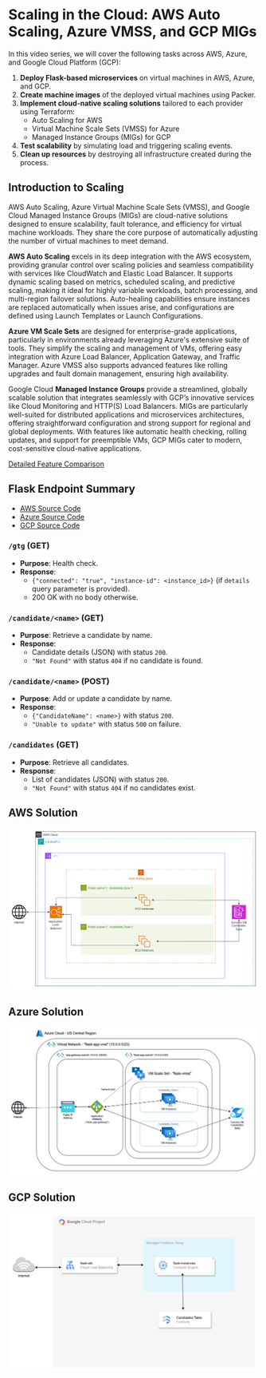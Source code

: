 # Scaling in the Cloud: AWS Auto Scaling, Azure VMSS, and GCP MIGs

In this video series, we will cover the following tasks across AWS, Azure, and Google Cloud Platform (GCP):

1. **Deploy Flask-based microservices** on virtual machines in AWS, Azure, and GCP.  
2. **Create machine images** of the deployed virtual machines using Packer.  
3. **Implement cloud-native scaling solutions** tailored to each provider using Terraform:  
   - Auto Scaling for AWS  
   - Virtual Machine Scale Sets (VMSS) for Azure  
   - Managed Instance Groups (MIGs) for GCP  
4. **Test scalability** by simulating load and triggering scaling events.  
5. **Clean up resources** by destroying all infrastructure created during the process.  

## Introduction to Scaling

AWS Auto Scaling, Azure Virtual Machine Scale Sets (VMSS), and Google Cloud Managed Instance Groups (MIGs) are cloud-native solutions designed to ensure scalability, fault tolerance, and efficiency for virtual machine workloads. They share the core purpose of automatically adjusting the number of virtual machines to meet demand.

**AWS Auto Scaling** excels in its deep integration with the AWS ecosystem, providing granular control over scaling policies and seamless compatibility with services like CloudWatch and Elastic Load Balancer. It supports dynamic scaling based on metrics, scheduled scaling, and predictive scaling, making it ideal for highly variable workloads, batch processing, and multi-region failover solutions. Auto-healing capabilities ensure instances are replaced automatically when issues arise, and configurations are defined using Launch Templates or Launch Configurations.

**Azure VM Scale Sets** are designed for enterprise-grade applications, particularly in environments already leveraging Azure's extensive suite of tools. They simplify the scaling and management of VMs, offering easy integration with Azure Load Balancer, Application Gateway, and Traffic Manager. Azure VMSS also supports advanced features like rolling upgrades and fault domain management, ensuring high availability. 

Google Cloud **Managed Instance Groups** provide a streamlined, globally scalable solution that integrates seamlessly with GCP’s innovative services like Cloud Monitoring and HTTP(S) Load Balancers. MIGs are particularly well-suited for distributed applications and microservices architectures, offering straightforward configuration and strong support for regional and global deployments. With features like automatic health checking, rolling updates, and support for preemptible VMs, GCP MIGs cater to modern, cost-sensitive cloud-native applications.

[Detailed Feature Comparison](./Comparison.md)

## Flask Endpoint Summary

- [AWS Source Code](https://github.com/mamonaco1973/aws-flask-asg/blob/main/02-packer/scripts/app.py)
- [Azure Source Code](https://github.com/mamonaco1973/azure-flask-vmss/blob/main/02-packer/scripts/app.py)
- [GCP Source Code](https://github.com/mamonaco1973/gcp-flask-mig/blob/main/01-packer/scripts/app.py)

### `/gtg` (GET)
- **Purpose**: Health check.
- **Response**: 
  - `{"connected": "true", "instance-id": <instance_id>}` (if `details` query parameter is provided).
  - 200 OK with no body otherwise.

### `/candidate/<name>` (GET)
- **Purpose**: Retrieve a candidate by name.
- **Response**: 
  - Candidate details (JSON) with status `200`.
  - `"Not Found"` with status `404` if no candidate is found.

### `/candidate/<name>` (POST)
- **Purpose**: Add or update a candidate by name.
- **Response**: 
  - `{"CandidateName": <name>}` with status `200`.
  - `"Unable to update"` with status `500` on failure.

### `/candidates` (GET)
- **Purpose**: Retrieve all candidates.
- **Response**: 
  - List of candidates (JSON) with status `200`.
  - `"Not Found"` with status `404` if no candidates exist.

## AWS Solution

![AWS diagram](aws-flask-asg.png)

## Azure Solution

![AWS diagram](azure-flask-vmss.png)

## GCP Solution

![AWS diagram](gcp-flask-mig.png)
